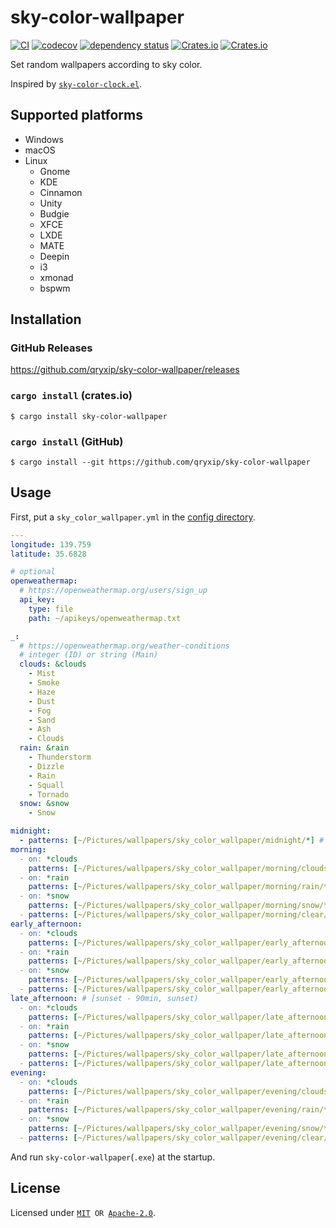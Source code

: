 # sky-color-wallpaper

[![CI](https://github.com/qryxip/sky-color-wallpaper/workflows/CI/badge.svg)](https://github.com/qryxip/sky-color-wallpaper/actions?workflow=CI)
[![codecov](https://codecov.io/gh/qryxip/sky-color-wallpaper/branch/master/graph/badge.svg)](https://codecov.io/gh/qryxip/sky-color-wallpaper/branch/master)
[![dependency status](https://deps.rs/repo/github/qryxip/sky-color-wallpaper/status.svg)](https://deps.rs/repo/github/qryxip/sky-color-wallpaper)
[![Crates.io](https://img.shields.io/crates/v/sky-color-wallpaper)](https://crates.io/crates/sky-color-wallpaper)
[![Crates.io](https://img.shields.io/crates/l/sky-color-wallpaper)](https://crates.io/crates/sky-color-wallpaper)

Set random wallpapers according to sky color.

Inspired by [`sky-color-clock.el`](https://github.com/zk-phi/sky-color-clock).

## Supported platforms

- Windows
- macOS
- Linux
    - Gnome
    - KDE
    - Cinnamon
    - Unity
    - Budgie
    - XFCE
    - LXDE
    - MATE
    - Deepin
    - i3
    - xmonad
    - bspwm

## Installation

### GitHub Releases

<https://github.com/qryxip/sky-color-wallpaper/releases>

### `cargo install` (crates.io)

```
$ cargo install sky-color-wallpaper
```

### `cargo install` (GitHub)

```
$ cargo install --git https://github.com/qryxip/sky-color-wallpaper
```

## Usage

First, put a `sky_color_wallpaper.yml` in the [config directory](https://docs.rs/dirs/2/dirs/fn.config_dir.html).

```yaml
---
longitude: 139.759
latitude: 35.6828

# optional
openweathermap:
  # https://openweathermap.org/users/sign_up
  api_key:
    type: file
    path: ~/apikeys/openweathermap.txt

_:
  # https://openweathermap.org/weather-conditions
  # integer (ID) or string (Main)
  clouds: &clouds
    - Mist
    - Smoke
    - Haze
    - Dust
    - Fog
    - Sand
    - Ash
    - Clouds
  rain: &rain
    - Thunderstorm
    - Dizzle
    - Rain
    - Squall
    - Tornado
  snow: &snow
    - Snow

midnight:
  - patterns: [~/Pictures/wallpapers/sky_color_wallpaper/midnight/*] # https://docs.rs/glob/0.3/glob/struct.Pattern.html
morning:
  - on: *clouds
    patterns: [~/Pictures/wallpapers/sky_color_wallpaper/morning/clouds/*]
  - on: *rain
    patterns: [~/Pictures/wallpapers/sky_color_wallpaper/morning/rain/*]
  - on: *snow
    patterns: [~/Pictures/wallpapers/sky_color_wallpaper/morning/snow/*]
  - patterns: [~/Pictures/wallpapers/sky_color_wallpaper/morning/clear/*]
early_afternoon:
  - on: *clouds
    patterns: [~/Pictures/wallpapers/sky_color_wallpaper/early_afternoon/clouds/*]
  - on: *rain
    patterns: [~/Pictures/wallpapers/sky_color_wallpaper/early_afternoon/rain/*]
  - on: *snow
    patterns: [~/Pictures/wallpapers/sky_color_wallpaper/early_afternoon/snow/*]
  - patterns: [~/Pictures/wallpapers/sky_color_wallpaper/early_afternoon/clear/*]
late_afternoon: # [sunset - 90min, sunset)
  - on: *clouds
    patterns: [~/Pictures/wallpapers/sky_color_wallpaper/late_afternoon/clouds/*]
  - on: *rain
    patterns: [~/Pictures/wallpapers/sky_color_wallpaper/late_afternoon/rain/*]
  - on: *snow
    patterns: [~/Pictures/wallpapers/sky_color_wallpaper/late_afternoon/snow/*]
  - patterns: [~/Pictures/wallpapers/sky_color_wallpaper/late_afternoon/clear/*]
evening:
  - on: *clouds
    patterns: [~/Pictures/wallpapers/sky_color_wallpaper/evening/clouds/*]
  - on: *rain
    patterns: [~/Pictures/wallpapers/sky_color_wallpaper/evening/rain/*]
  - on: *snow
    patterns: [~/Pictures/wallpapers/sky_color_wallpaper/evening/snow/*]
  - patterns: [~/Pictures/wallpapers/sky_color_wallpaper/evening/clear/*]
```

And run `sky-color-wallpaper`(`.exe`) at the startup.

## License

Licensed under <code>[MIT](https://opensource.org/licenses/MIT) OR [Apache-2.0](http://www.apache.org/licenses/LICENSE-2.0)</code>.
